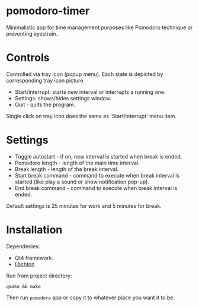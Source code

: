 pomodoro-timer
==============

Minimalistic app for time management purposes like Pomodoro technique or preventing eyestrain.

Controls
========

Controlled via tray icon (popup menu).
Each state is depicted by corresponding tray icon picture.

* Start/interrupt: starts new interval or interrupts a running one.
* Settings: shows/hides settings window.
* Quit - quits the program.

Single click on tray icon does the same as 'Start/interrupt' menu item.

Settings
========

* Toggle autostart - if on, new interval is started when break is ended.
* Pomodoro length - length of the main time interval.
* Break length - length of the break interval.
* Start break command - command to execute when break interval is started (like play a sound or show notification pop-up).
* End break command - command to execute when break interval is ended.

Default settings is 25 minutes for work and 5 minutes for break.

Installation
============

Dependecies:

* Qt4 framework.
* [libchton](https://github.com/umi0451/libchthon)

Run from project directory:

	qmake && make

Then run `pomodoro` app or copy it to whatever place you want it to be.

